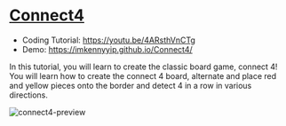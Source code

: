 # [Connect4](https://youtu.be/4ARsthVnCTg)
- Coding Tutorial: https://youtu.be/4ARsthVnCTg
- Demo: https://imkennyyip.github.io/Connect4/

In this tutorial, you will learn to create the classic board game, connect 4! You will learn how to create the connect 4 board, alternate and place red and yellow pieces onto the border and detect 4 in a row in various directions.

![connect4-preview](https://user-images.githubusercontent.com/78777681/163065856-2c814271-3084-4f55-bfc4-0060699cb063.png)
